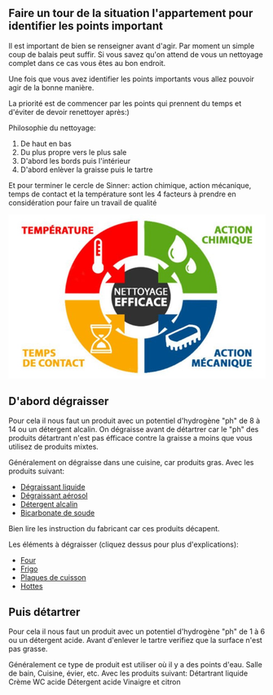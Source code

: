 ## Faire un tour de la situation l'appartement pour identifier les points important
Il est important de bien se renseigner avant d'agir. Par moment un simple coup de balais peut suffir. Si vous savez qu'on attend de vous un nettoyage complet dans ce cas vous êtes au bon endroit.

Une fois que vous avez identifier les points importants vous allez pouvoir agir de la bonne manière. 

La priorité est de commencer par les points qui prennent du temps et d'éviter de devoir renettoyer après:)

Philosophie du nettoyage:

1. De haut en bas
2. Du plus propre vers le plus sale
3. D'abord les bords puis l'intérieur
4. D'abord enlèver la graisse puis le tartre

Et pour terminer le cercle de Sinner: action chimique, action mécanique, temps de contact et la température sont les 4 facteurs à prendre en considération pour faire un travail de qualité

![cercle de Sinner](/notes/images/cercleSinner.jpg)

## D'abord dégraisser
Pour cela il nous faut un produit avec un potentiel d'hydrogène "ph" de 8 à 14 ou un détergent alcalin. On dégraisse avant de détartrer car le "ph" des produits détartrant n'est pas éfficace contre la graisse a moins que vous utilisez de produits mixtes.

Généralement on dégraisse dans une cuisine, car produits gras. Avec les produits suivant:
- [Dégraissant liquide](notes/nettoyage/degraissantLiquide.md)
- [Dégraissant aérosol](notes/nettoyage/degraissantAerosol)
- [Détergent alcalin](notes/nettoyage/detergentAlcalin.md)
- [Bicarbonate de soude](notes/nettoyage/bicarbonateSoude.md)

Bien lire les instruction du fabricant car ces produits décapent.

Les éléments à dégraisser (cliquez dessus pour plus d'explications):
- [Four](notes/nettoyage/four.md)
- [Frigo](notes/nettoyage/frigo.md)
- [Plaques de cuisson](notes/nettoyage/plaquesCuisson.md)
- [Hottes](notes/nettoyage/hotteCuisine.md)

## Puis détartrer
Pour cela il nous faut un produit avec un potentiel d'hydrogène "ph" de 1 à 6 ou un détergent acide. Avant d'enlever le tartre verifiez que la surface n'est pas grasse.

Généralement ce type de produit est utiliser où il y a des points d'eau. Salle de bain, Cuisine, évier, etc. Avec les produits suivant:
Détartrant liquide
Crème WC acide
Détergent acide
Vinaigre et citron